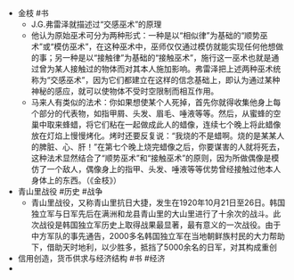 - 金枝 #书
	- J.G.弗雷泽就描述过“交感巫术”的原理
	- 他认为原始巫术可分为两种形式：一种是以“相似律”为基础的“顺势巫术”或“模仿巫术”，在这种巫术中，巫师仅仅通过模仿就能实现任何他想做的事；另一种是以“接触律”为基础的“接触巫术”，施行这一巫术也就是通过曾为某人接触过的物体而对其本人施加影响。弗雷泽把上述两种巫术统称为“交感巫术”，因为它们都建立在这样的信念基础上，即认为通过某种神秘的感应，就可以使物体不受时空限制而相互作用。
	- 马来人有类似的法术：你如果想使某个人死掉，首先你就得收集他身上每个部分的代表物，如指甲屑、头发、眉毛、唾液等等。然后，从蜜蜂的空巢中取来蜂蜡，将它们粘在一起做成此人的蜡像，连续七个晚上将此蜡像放在灯焰上慢慢烤化。烤时还要反复说：“我烧的不是蜡啊。烧的是某某人的脾脏、心、肝！”在第七个晚上烧完蜡像之后，你要谋害的人就将死去，这种法术显然结合了“顺势巫术”和“接触巫术”的原则，因为所做偶像是模仿了一个敌人，偶像身上的指甲、头发、唾液等等优势曾经接触过他本人身体上的东西。（《金枝》）
- 青山里战役 #历史 #战争
	- 青山里战役，又称青山里抗日大捷，发生在1920年10月21日至26日。韩国独立军与日军先后在满洲和龙县青山里的大山里进行了十余次的战斗。此次战役是韩国独立军历史上取得战果最显著，最有意义的一次战役。由于中方军队的事先通告，2000多名韩国独立军在当地朝鲜族村民的大力帮助下，借助天时地利，以少胜多，抵挡了5000余名的日军，对其构成重创
- 信用创造，货币供求与经济结构 #书 #经济
-